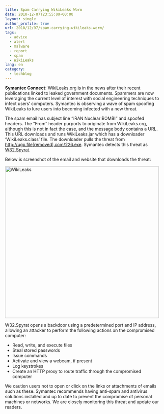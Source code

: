 ```yaml
---
title: Spam Carrying WikiLeaks Worm
date: 2010-12-07T23:55:00+00:00
layout: single
author_profile: true
url: 2010/12/07/spam-carrying-wikileaks-worm/
tags:
  - advice
  - alert
  - malware
  - report
  - spam
  - WikiLeaks
lang: en
category: 
  - techblog
---
```

**Symantec Connect:** WikiLeaks.org is in the news after their recent publications linked to leaked government documents. Spammers are now leveraging the current level of interest with social engineering techniques to infect users’ computers. Symantec is observing a wave of spam spoofing WikiLeaks to lure users into becoming infected with a new threat.

The spam email has subject line “IRAN Nuclear BOMB!” and spoofed headers. The “From” header purports to originate from WikiLeaks.org, although this is not in fact the case, and the message body contains a URL. This URL downloads and runs WikiLeaks.jar which has a downloader ‘WikiLeaks.class’ file. The downloader pulls the threat from http://ugo.file[removed].com/226.exe. Symantec detects this threat as [W32.Spyrat](http://www.symantec.com/security_response/writeup.jsp?docid=2010-011211-1602-99&tabid=2).

Below is screenshot of the email and website that downloads the threat:

[<img title="WikiLeaks" border="0" alt="WikiLeaks" src="http://lh5.ggpht.com/_vaUVXcmC3OI/TP7CZ-4_yrI/AAAAAAAADcE/hxAO98LFWPU/WikiLeaks_thumb%5B2%5D.jpg?imgmax=800" width="500" height="493" />](http://lh5.ggpht.com/_vaUVXcmC3OI/TP7CWkbUIaI/AAAAAAAADcA/CA_CViCY1ps/s1600-h/WikiLeaks%5B4%5D.jpg)

W32.Spyrat opens a backdoor using a predetermined port and IP address, allowing an attacker to perform the following actions on the compromised computer:

  * Read, write, and execute files 
  * Steal stored passwords 
  * Issue commands 
  * Activate and view a webcam, if present 
  * Log keystrokes 
  * Create an HTTP proxy to route traffic through the compromised computer

We caution users not to open or click on the links or attachments of emails such as these. Symantec recommends having anti-spam and antivirus solutions installed and up to date to prevent the compromise of personal machines or networks. We are closely monitoring this threat and update our readers.